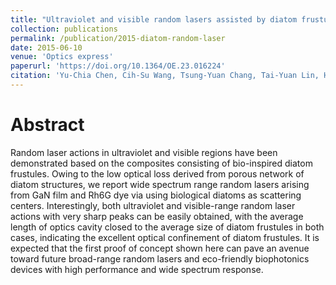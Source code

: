 ```yaml
---
title: "Ultraviolet and visible random lasers assisted by diatom frustules"
collection: publications
permalink: /publication/2015-diatom-random-laser
date: 2015-06-10
venue: 'Optics express'
paperurl: 'https://doi.org/10.1364/OE.23.016224'
citation: 'Yu-Chia Chen, Cih-Su Wang, Tsung-Yuan Chang, Tai-Yuan Lin, Hsiu-Mei Lin, and Yang-Fang Chen. Ultraviolet and visible random lasers assisted by diatom frustules. <i>Optics express</i>, 23(12):16224–16231, 2015.'
---
```

Abstract
========

Random laser actions in ultraviolet and visible regions have been demonstrated based on the composites consisting of bio-inspired diatom frustules. Owing to the low optical loss derived from porous network of diatom structures, we report wide spectrum range random lasers arising from GaN film and Rh6G dye via using biological diatoms as scattering centers. Interestingly, both ultraviolet and visible-range random laser actions with very sharp peaks can be easily obtained, with the average length of optics cavity closed to the average size of diatom frustules in both cases, indicating the excellent optical confinement of diatom frustules. It is expected that the first proof of concept shown here can pave an avenue toward future broad-range random lasers and eco-friendly biophotonics devices with high performance and wide spectrum response.
